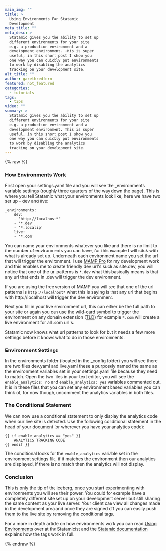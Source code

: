 ```yaml
---
main_img: ""
title: >
  Using Environments For Statamic
  Development
meta_title: ""
meta_desc: >
  Statamic gives you the ability to set up
  different environments for your site
  e.g. a production environment and a
  development environment. This is super
  useful, in this short post I show you
  one way you can quickly put environments
  to work by disabling the analytics
  tracking on your development site.
alt_title: ""
author: garethredfern
featured: not_featured
categories:
  - tutorials
tags:
  - tips
video: ""
summary: >
  Statamic gives you the ability to set up
  different environments for your site
  e.g. a production environment and a
  development environment. This is super
  useful, in this short post I show you
  one way you can quickly put environments
  to work by disabling the analytics
  tracking on your development site.
---
```


{% raw %}

### How Environments Work
First open your settings.yaml file and you will see the _environments variable settings (roughly three quarters of the way down the page). This is where you tell Statamic what your environments look like, here we have two set up - dev and live:

~~~.language-markup
_environments:
	dev:
  	- 'http://localhost*'
  	- '*.dev'
  	- '*.localip'
	live:
  	- '*.com'
~~~

You can name your environments whatever you like and there is no limit to the number of environments you can have, for this example I will stick with what is already set up. Underneath each environment name you set the url that will trigger the environment. I use [MAMP Pro](http://www.mamp.info/en/mamp-pro/index.html) for my development work and this enables me to create friendly dev url's such as site.dev, you will notice that one of the url patterns is `*.dev` what this basically means is that any url that ends in .dev will trigger the dev environment. 

If you are using the free version of MAMP you will see that one of the url patterns is `http://localhost*`  what this is saying is that any url that begins with http://localhost will trigger the dev environment.

Next you fill in your live environment url, this can either be the full path to your site or again you can use the wild-card symbol to trigger the environment on any domain extension ([TLD](http://en.wikipedia.org/wiki/Top-level_domain)) for example `*.com` will create a live environment for all .com url's.

Statamic now knows what url patterns to look for but it needs a few more settings before it knows what to do in those environments.

### Environment Settings
In the environments folder (located in the _config folder) you will see there are two files dev.yaml and live.yaml these a purposely named the same as the environment variables set in your settings.yaml file because they need to match. Open the two files in your text editor, you will see the `enable_analytics: no` and `enable_analytics: yes` variables commented out. It is in these files that you can set any environment based variables you can think of, for now though, uncomment the analytics variables in both files.

### The Conditional Statement
We can now use a conditional statement to only display the analytics code when our live site is detected. Use the following conditional statement in the head of your document (or wherever you have your analytics code):

~~~.language-php
{{ if enable_analytics == "yes" }}
	ANALYTICS TRACKING CODE
{{ endif }}
~~~

The conditional looks for the `enable_analytics` variable set in the environment settings file, if it matches the environment then our analytics are displayed, if there is no match then the analytics will not display.

### Conclusion
This is only the tip of the iceberg, once you start experimenting with environments you will see their power. You could for example have a completely different site set up on your development server but still sharing the same content as your live server. Your client can view all changes made in the development area and once they are signed off you can easily push them to the live site by removing the conditional tags.

For a more in depth article on how environments work you can read [Using Environments](http://statamicist.com/tips/using-environments) over at the Statamicist and the [Statamic documentation](http://statamic.com/learn/advanced-features/environments) explains how the tags work in full.

{% endraw %}